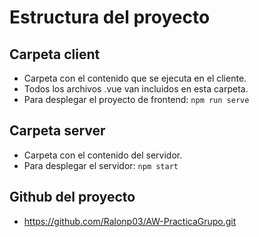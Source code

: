 # Estructura del proyecto
## Carpeta client
- Carpeta con el contenido que se ejecuta en el cliente.
- Todos los archivos .vue van incluidos en esta carpeta.
- Para desplegar el proyecto de frontend:
    `npm run serve`

## Carpeta server
- Carpeta con el contenido del servidor.
- Para desplegar el servidor:
    `npm start`

## Github del proyecto
- https://github.com/Ralonp03/AW-PracticaGrupo.git
